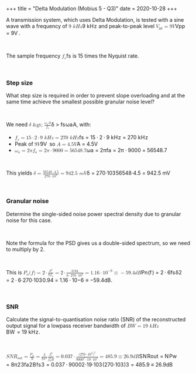 +++
title = "Delta Modulation (Mobius 5 - Q3)"
date = 2020-10-28
+++
<p>A transmission system, which uses Delta Modulation, is tested with a sine wave with a frequency of <span class="ql-formula" data-value="9\ kHz">﻿<span contenteditable="false"><span class="katex"><span class="katex-mathml"><math><semantics><mrow><mn>9</mn><mtext>&nbsp;</mtext><mi>k</mi><mi>H</mi><mi>z</mi></mrow><annotation encoding="application/x-tex">9\ kHz</annotation></semantics></math></span><span class="katex-html" aria-hidden="true"><span class="base"><span class="strut" style="height: 0.69444em; vertical-align: 0em;"></span><span class="mord">9</span><span class="mspace">&nbsp;</span><span style="margin-right: 0.03148em;" class="mord mathdefault">k</span><span style="margin-right: 0.08125em;" class="mord mathdefault">H</span><span style="margin-right: 0.04398em;" class="mord mathdefault">z</span></span></span></span></span>﻿</span>&nbsp;and peak-to-peak level <span class="ql-formula" data-value="V_{pp}=9V">﻿<span contenteditable="false"><span class="katex"><span class="katex-mathml"><math><semantics><mrow><msub><mi>V</mi><mrow><mi>p</mi><mi>p</mi></mrow></msub><mo>=</mo><mn>9</mn><mi>V</mi></mrow><annotation encoding="application/x-tex">V_{pp}=9V</annotation></semantics></math></span><span class="katex-html" aria-hidden="true"><span class="base"><span class="strut" style="height: 0.969438em; vertical-align: -0.286108em;"></span><span class="mord"><span style="margin-right: 0.22222em;" class="mord mathdefault">V</span><span class="msupsub"><span class="vlist-t vlist-t2"><span class="vlist-r"><span class="vlist" style="height: 0.15139200000000003em;"><span class="" style="top: -2.5500000000000003em; margin-left: -0.22222em; margin-right: 0.05em;"><span class="pstrut" style="height: 2.7em;"></span><span class="sizing reset-size6 size3 mtight"><span class="mord mtight"><span class="mord mathdefault mtight">p</span><span class="mord mathdefault mtight">p</span></span></span></span></span><span class="vlist-s">​</span></span><span class="vlist-r"><span class="vlist" style="height: 0.286108em;"><span class=""></span></span></span></span></span></span><span class="mspace" style="margin-right: 0.2777777777777778em;"></span><span class="mrel">=</span><span class="mspace" style="margin-right: 0.2777777777777778em;"></span></span><span class="base"><span class="strut" style="height: 0.68333em; vertical-align: 0em;"></span><span class="mord">9</span><span style="margin-right: 0.22222em;" class="mord mathdefault">V</span></span></span></span></span>﻿</span>.</p><p><br></p><p>The sample frequency <span class="ql-formula" data-value="f_s">﻿<span contenteditable="false"><span class="katex"><span class="katex-mathml"><math><semantics><mrow><msub><mi>f</mi><mi>s</mi></msub></mrow><annotation encoding="application/x-tex">f_s</annotation></semantics></math></span><span class="katex-html" aria-hidden="true"><span class="base"><span class="strut" style="height: 0.8888799999999999em; vertical-align: -0.19444em;"></span><span class="mord"><span style="margin-right: 0.10764em;" class="mord mathdefault">f</span><span class="msupsub"><span class="vlist-t vlist-t2"><span class="vlist-r"><span class="vlist" style="height: 0.151392em;"><span class="" style="top: -2.5500000000000003em; margin-left: -0.10764em; margin-right: 0.05em;"><span class="pstrut" style="height: 2.7em;"></span><span class="sizing reset-size6 size3 mtight"><span class="mord mathdefault mtight">s</span></span></span></span><span class="vlist-s">​</span></span><span class="vlist-r"><span class="vlist" style="height: 0.15em;"><span class=""></span></span></span></span></span></span></span></span></span></span>﻿</span> is 15 times the Nyquist rate.</p><p><br></p><h3 id="step-size">Step size</h3><p>What step size is required in order to prevent slope overloading and at the same time achieve the smallest possible granular noise level?</p><p><br></p><p>We need <span class="ql-formula" data-value="\delta>\frac{\omega_aA}{f_s}">﻿<span contenteditable="false"><span class="katex"><span class="katex-mathml"><math><semantics><mrow><mi>δ</mi><mo>&amp;gt;</mo><mfrac><mrow><msub><mi>ω</mi><mi>a</mi></msub><mi>A</mi></mrow><msub><mi>f</mi><mi>s</mi></msub></mfrac></mrow><annotation encoding="application/x-tex">\delta&amp;gt;\frac{\omega_aA}{f_s}</annotation></semantics></math></span><span class="katex-html" aria-hidden="true"><span class="base"><span class="strut" style="height: 0.73354em; vertical-align: -0.0391em;"></span><span style="margin-right: 0.03785em;" class="mord mathdefault">δ</span><span class="mspace" style="margin-right: 0.2777777777777778em;"></span><span class="mrel">&gt;</span><span class="mspace" style="margin-right: 0.2777777777777778em;"></span></span><span class="base"><span class="strut" style="height: 1.3695389999999998em; vertical-align: -0.481108em;"></span><span class="mord"><span class="mopen nulldelimiter"></span><span class="mfrac"><span class="vlist-t vlist-t2"><span class="vlist-r"><span class="vlist" style="height: 0.8884309999999999em;"><span class="" style="top: -2.6550000000000002em;"><span class="pstrut" style="height: 3em;"></span><span class="sizing reset-size6 size3 mtight"><span class="mord mtight"><span class="mord mtight"><span style="margin-right: 0.10764em;" class="mord mathdefault mtight">f</span><span class="msupsub"><span class="vlist-t vlist-t2"><span class="vlist-r"><span class="vlist" style="height: 0.16454285714285719em;"><span class="" style="top: -2.357em; margin-left: -0.10764em; margin-right: 0.07142857142857144em;"><span class="pstrut" style="height: 2.5em;"></span><span class="sizing reset-size3 size1 mtight"><span class="mord mathdefault mtight">s</span></span></span></span><span class="vlist-s">​</span></span><span class="vlist-r"><span class="vlist" style="height: 0.143em;"><span class=""></span></span></span></span></span></span></span></span></span><span class="" style="top: -3.23em;"><span class="pstrut" style="height: 3em;"></span><span class="frac-line" style="border-bottom-width: 0.04em;"></span></span><span class="" style="top: -3.4101em;"><span class="pstrut" style="height: 3em;"></span><span class="sizing reset-size6 size3 mtight"><span class="mord mtight"><span class="mord mtight"><span style="margin-right: 0.03588em;" class="mord mathdefault mtight">ω</span><span class="msupsub"><span class="vlist-t vlist-t2"><span class="vlist-r"><span class="vlist" style="height: 0.16454285714285719em;"><span class="" style="top: -2.357em; margin-left: -0.03588em; margin-right: 0.07142857142857144em;"><span class="pstrut" style="height: 2.5em;"></span><span class="sizing reset-size3 size1 mtight"><span class="mord mathdefault mtight">a</span></span></span></span><span class="vlist-s">​</span></span><span class="vlist-r"><span class="vlist" style="height: 0.143em;"><span class=""></span></span></span></span></span></span><span class="mord mathdefault mtight">A</span></span></span></span></span><span class="vlist-s">​</span></span><span class="vlist-r"><span class="vlist" style="height: 0.481108em;"><span class=""></span></span></span></span></span><span class="mclose nulldelimiter"></span></span></span></span></span></span>﻿</span>, with:</p><ul><li><span class="ql-formula" data-value="f_s=15\cdot2\cdot9\ kHz=270\ kHz">﻿<span contenteditable="false"><span class="katex"><span class="katex-mathml"><math><semantics><mrow><msub><mi>f</mi><mi>s</mi></msub><mo>=</mo><mn>15</mn><mo>⋅</mo><mn>2</mn><mo>⋅</mo><mn>9</mn><mtext>&nbsp;</mtext><mi>k</mi><mi>H</mi><mi>z</mi><mo>=</mo><mn>270</mn><mtext>&nbsp;</mtext><mi>k</mi><mi>H</mi><mi>z</mi></mrow><annotation encoding="application/x-tex">f_s=15\cdot2\cdot9\ kHz=270\ kHz</annotation></semantics></math></span><span class="katex-html" aria-hidden="true"><span class="base"><span class="strut" style="height: 0.8888799999999999em; vertical-align: -0.19444em;"></span><span class="mord"><span style="margin-right: 0.10764em;" class="mord mathdefault">f</span><span class="msupsub"><span class="vlist-t vlist-t2"><span class="vlist-r"><span class="vlist" style="height: 0.151392em;"><span class="" style="top: -2.5500000000000003em; margin-left: -0.10764em; margin-right: 0.05em;"><span class="pstrut" style="height: 2.7em;"></span><span class="sizing reset-size6 size3 mtight"><span class="mord mathdefault mtight">s</span></span></span></span><span class="vlist-s">​</span></span><span class="vlist-r"><span class="vlist" style="height: 0.15em;"><span class=""></span></span></span></span></span></span><span class="mspace" style="margin-right: 0.2777777777777778em;"></span><span class="mrel">=</span><span class="mspace" style="margin-right: 0.2777777777777778em;"></span></span><span class="base"><span class="strut" style="height: 0.64444em; vertical-align: 0em;"></span><span class="mord">1</span><span class="mord">5</span><span class="mspace" style="margin-right: 0.2222222222222222em;"></span><span class="mbin">⋅</span><span class="mspace" style="margin-right: 0.2222222222222222em;"></span></span><span class="base"><span class="strut" style="height: 0.64444em; vertical-align: 0em;"></span><span class="mord">2</span><span class="mspace" style="margin-right: 0.2222222222222222em;"></span><span class="mbin">⋅</span><span class="mspace" style="margin-right: 0.2222222222222222em;"></span></span><span class="base"><span class="strut" style="height: 0.69444em; vertical-align: 0em;"></span><span class="mord">9</span><span class="mspace">&nbsp;</span><span style="margin-right: 0.03148em;" class="mord mathdefault">k</span><span style="margin-right: 0.08125em;" class="mord mathdefault">H</span><span style="margin-right: 0.04398em;" class="mord mathdefault">z</span><span class="mspace" style="margin-right: 0.2777777777777778em;"></span><span class="mrel">=</span><span class="mspace" style="margin-right: 0.2777777777777778em;"></span></span><span class="base"><span class="strut" style="height: 0.69444em; vertical-align: 0em;"></span><span class="mord">2</span><span class="mord">7</span><span class="mord">0</span><span class="mspace">&nbsp;</span><span style="margin-right: 0.03148em;" class="mord mathdefault">k</span><span style="margin-right: 0.08125em;" class="mord mathdefault">H</span><span style="margin-right: 0.04398em;" class="mord mathdefault">z</span></span></span></span></span>﻿</span> </li><li>Peak of <span class="ql-formula" data-value="9V">﻿<span contenteditable="false"><span class="katex"><span class="katex-mathml"><math><semantics><mrow><mn>9</mn><mi>V</mi></mrow><annotation encoding="application/x-tex">9V</annotation></semantics></math></span><span class="katex-html" aria-hidden="true"><span class="base"><span class="strut" style="height: 0.68333em; vertical-align: 0em;"></span><span class="mord">9</span><span style="margin-right: 0.22222em;" class="mord mathdefault">V</span></span></span></span></span>﻿</span> so <span class="ql-formula" data-value="A=4.5V">﻿<span contenteditable="false"><span class="katex"><span class="katex-mathml"><math><semantics><mrow><mi>A</mi><mo>=</mo><mn>4.5</mn><mi>V</mi></mrow><annotation encoding="application/x-tex">A=4.5V</annotation></semantics></math></span><span class="katex-html" aria-hidden="true"><span class="base"><span class="strut" style="height: 0.68333em; vertical-align: 0em;"></span><span class="mord mathdefault">A</span><span class="mspace" style="margin-right: 0.2777777777777778em;"></span><span class="mrel">=</span><span class="mspace" style="margin-right: 0.2777777777777778em;"></span></span><span class="base"><span class="strut" style="height: 0.68333em; vertical-align: 0em;"></span><span class="mord">4</span><span class="mord">.</span><span class="mord">5</span><span style="margin-right: 0.22222em;" class="mord mathdefault">V</span></span></span></span></span>﻿</span> </li><li><span class="ql-formula" data-value="\omega_a=2\pi f_a=2\pi\cdot9000=56548.7">﻿<span contenteditable="false"><span class="katex"><span class="katex-mathml"><math><semantics><mrow><msub><mi>ω</mi><mi>a</mi></msub><mo>=</mo><mn>2</mn><mi>π</mi><msub><mi>f</mi><mi>a</mi></msub><mo>=</mo><mn>2</mn><mi>π</mi><mo>⋅</mo><mn>9000</mn><mo>=</mo><mn>56548.7</mn></mrow><annotation encoding="application/x-tex">\omega_a=2\pi f_a=2\pi\cdot9000=56548.7</annotation></semantics></math></span><span class="katex-html" aria-hidden="true"><span class="base"><span class="strut" style="height: 0.58056em; vertical-align: -0.15em;"></span><span class="mord"><span style="margin-right: 0.03588em;" class="mord mathdefault">ω</span><span class="msupsub"><span class="vlist-t vlist-t2"><span class="vlist-r"><span class="vlist" style="height: 0.151392em;"><span class="" style="top: -2.5500000000000003em; margin-left: -0.03588em; margin-right: 0.05em;"><span class="pstrut" style="height: 2.7em;"></span><span class="sizing reset-size6 size3 mtight"><span class="mord mathdefault mtight">a</span></span></span></span><span class="vlist-s">​</span></span><span class="vlist-r"><span class="vlist" style="height: 0.15em;"><span class=""></span></span></span></span></span></span><span class="mspace" style="margin-right: 0.2777777777777778em;"></span><span class="mrel">=</span><span class="mspace" style="margin-right: 0.2777777777777778em;"></span></span><span class="base"><span class="strut" style="height: 0.8888799999999999em; vertical-align: -0.19444em;"></span><span class="mord">2</span><span style="margin-right: 0.03588em;" class="mord mathdefault">π</span><span class="mord"><span style="margin-right: 0.10764em;" class="mord mathdefault">f</span><span class="msupsub"><span class="vlist-t vlist-t2"><span class="vlist-r"><span class="vlist" style="height: 0.151392em;"><span class="" style="top: -2.5500000000000003em; margin-left: -0.10764em; margin-right: 0.05em;"><span class="pstrut" style="height: 2.7em;"></span><span class="sizing reset-size6 size3 mtight"><span class="mord mathdefault mtight">a</span></span></span></span><span class="vlist-s">​</span></span><span class="vlist-r"><span class="vlist" style="height: 0.15em;"><span class=""></span></span></span></span></span></span><span class="mspace" style="margin-right: 0.2777777777777778em;"></span><span class="mrel">=</span><span class="mspace" style="margin-right: 0.2777777777777778em;"></span></span><span class="base"><span class="strut" style="height: 0.64444em; vertical-align: 0em;"></span><span class="mord">2</span><span style="margin-right: 0.03588em;" class="mord mathdefault">π</span><span class="mspace" style="margin-right: 0.2222222222222222em;"></span><span class="mbin">⋅</span><span class="mspace" style="margin-right: 0.2222222222222222em;"></span></span><span class="base"><span class="strut" style="height: 0.64444em; vertical-align: 0em;"></span><span class="mord">9</span><span class="mord">0</span><span class="mord">0</span><span class="mord">0</span><span class="mspace" style="margin-right: 0.2777777777777778em;"></span><span class="mrel">=</span><span class="mspace" style="margin-right: 0.2777777777777778em;"></span></span><span class="base"><span class="strut" style="height: 0.64444em; vertical-align: 0em;"></span><span class="mord">5</span><span class="mord">6</span><span class="mord">5</span><span class="mord">4</span><span class="mord">8</span><span class="mord">.</span><span class="mord">7</span></span></span></span></span>﻿</span> </li></ul><p><br></p><p>This yields <span class="ql-formula" data-value="\delta=\frac{56548\cdot4.5}{270\cdot10^3}=942.5\ mV">﻿<span contenteditable="false"><span class="katex"><span class="katex-mathml"><math><semantics><mrow><mi>δ</mi><mo>=</mo><mfrac><mrow><mn>56548</mn><mo>⋅</mo><mn>4.5</mn></mrow><mrow><mn>270</mn><mo>⋅</mo><mn>1</mn><msup><mn>0</mn><mn>3</mn></msup></mrow></mfrac><mo>=</mo><mn>942.5</mn><mtext>&nbsp;</mtext><mi>m</mi><mi>V</mi></mrow><annotation encoding="application/x-tex">\delta=\frac{56548\cdot4.5}{270\cdot10^3}=942.5\ mV</annotation></semantics></math></span><span class="katex-html" aria-hidden="true"><span class="base"><span class="strut" style="height: 0.69444em; vertical-align: 0em;"></span><span style="margin-right: 0.03785em;" class="mord mathdefault">δ</span><span class="mspace" style="margin-right: 0.2777777777777778em;"></span><span class="mrel">=</span><span class="mspace" style="margin-right: 0.2777777777777778em;"></span></span><span class="base"><span class="strut" style="height: 1.190108em; vertical-align: -0.345em;"></span><span class="mord"><span class="mopen nulldelimiter"></span><span class="mfrac"><span class="vlist-t vlist-t2"><span class="vlist-r"><span class="vlist" style="height: 0.845108em;"><span class="" style="top: -2.6550000000000002em;"><span class="pstrut" style="height: 3em;"></span><span class="sizing reset-size6 size3 mtight"><span class="mord mtight"><span class="mord mtight">2</span><span class="mord mtight">7</span><span class="mord mtight">0</span><span class="mbin mtight">⋅</span><span class="mord mtight">1</span><span class="mord mtight"><span class="mord mtight">0</span><span class="msupsub"><span class="vlist-t"><span class="vlist-r"><span class="vlist" style="height: 0.7463142857142857em;"><span class="" style="top: -2.786em; margin-right: 0.07142857142857144em;"><span class="pstrut" style="height: 2.5em;"></span><span class="sizing reset-size3 size1 mtight"><span class="mord mtight">3</span></span></span></span></span></span></span></span></span></span></span><span class="" style="top: -3.23em;"><span class="pstrut" style="height: 3em;"></span><span class="frac-line" style="border-bottom-width: 0.04em;"></span></span><span class="" style="top: -3.394em;"><span class="pstrut" style="height: 3em;"></span><span class="sizing reset-size6 size3 mtight"><span class="mord mtight"><span class="mord mtight">5</span><span class="mord mtight">6</span><span class="mord mtight">5</span><span class="mord mtight">4</span><span class="mord mtight">8</span><span class="mbin mtight">⋅</span><span class="mord mtight">4</span><span class="mord mtight">.</span><span class="mord mtight">5</span></span></span></span></span><span class="vlist-s">​</span></span><span class="vlist-r"><span class="vlist" style="height: 0.345em;"><span class=""></span></span></span></span></span><span class="mclose nulldelimiter"></span></span><span class="mspace" style="margin-right: 0.2777777777777778em;"></span><span class="mrel">=</span><span class="mspace" style="margin-right: 0.2777777777777778em;"></span></span><span class="base"><span class="strut" style="height: 0.68333em; vertical-align: 0em;"></span><span class="mord">9</span><span class="mord">4</span><span class="mord">2</span><span class="mord">.</span><span class="mord">5</span><span class="mspace">&nbsp;</span><span class="mord mathdefault">m</span><span style="margin-right: 0.22222em;" class="mord mathdefault">V</span></span></span></span></span>﻿</span> </p><p><br></p><h3 id="granular-noise">Granular noise</h3><p>Determine the single-sided noise power spectral density due to granular noise for this case.</p><p><br></p><p>Note the formula for the PSD gives us a double-sided spectrum, so we need to multiply by 2.</p><p><br></p><div style="white-space: normal;" class="markdown-body"><p>This is <span class="katex"><span class="katex-mathml"><math xmlns="http://www.w3.org/1998/Math/MathML"><semantics><mrow><msub><mi>P</mi><mi>n</mi></msub><mo stretchy="false">(</mo><mi>f</mi><mo stretchy="false">)</mo><mo>=</mo><mn>2</mn><mo>⋅</mo><mfrac><msup><mi>δ</mi><mn>2</mn></msup><mrow><mn>6</mn><msub><mi>f</mi><mi>s</mi></msub></mrow></mfrac><mo>=</mo><mn>2</mn><mo>⋅</mo><mfrac><mn>0.94</mn><mrow><mn>6</mn><mo>⋅</mo><mn>270</mn><mo>⋅</mo><mn>1</mn><msup><mn>0</mn><mn>3</mn></msup></mrow></mfrac><mo>=</mo><mn>1.16</mn><mo>⋅</mo><mn>1</mn><msup><mn>0</mn><mrow><mo>−</mo><mn>6</mn></mrow></msup><mo>≡</mo><mo>−</mo><mn>59.4</mn><mi>d</mi><mi>B</mi></mrow><annotation encoding="application/x-tex">P_n(f)=2\cdot {\delta^2 \over 6 f_s}= 2\cdot {0.94 \over 6 \cdot 270 \cdot 10^3}=1.16\cdot 10^{-6}\equiv -59.4 dB</annotation></semantics></math></span><span class="katex-html" aria-hidden="true"><span class="base"><span class="strut" style="height:1em;vertical-align:-0.25em;"></span><span class="mord"><span class="mord mathdefault" style="margin-right:0.13889em;">P</span><span class="msupsub"><span class="vlist-t vlist-t2"><span class="vlist-r"><span class="vlist" style="height:0.151392em;"><span style="top:-2.5500000000000003em;margin-left:-0.13889em;margin-right:0.05em;"><span class="pstrut" style="height:2.7em;"></span><span class="sizing reset-size6 size3 mtight"><span class="mord mathdefault mtight">n</span></span></span></span><span class="vlist-s">​</span></span><span class="vlist-r"><span class="vlist" style="height:0.15em;"><span></span></span></span></span></span></span><span class="mopen">(</span><span class="mord mathdefault" style="margin-right:0.10764em;">f</span><span class="mclose">)</span><span class="mspace" style="margin-right:0.2777777777777778em;"></span><span class="mrel">=</span><span class="mspace" style="margin-right:0.2777777777777778em;"></span></span><span class="base"><span class="strut" style="height:0.64444em;vertical-align:0em;"></span><span class="mord">2</span><span class="mspace" style="margin-right:0.2222222222222222em;"></span><span class="mbin">⋅</span><span class="mspace" style="margin-right:0.2222222222222222em;"></span></span><span class="base"><span class="strut" style="height:1.499028em;vertical-align:-0.481108em;"></span><span class="mord"><span class="mord"><span class="mopen nulldelimiter"></span><span class="mfrac"><span class="vlist-t vlist-t2"><span class="vlist-r"><span class="vlist" style="height:1.01792em;"><span style="top:-2.6550000000000002em;"><span class="pstrut" style="height:3em;"></span><span class="sizing reset-size6 size3 mtight"><span class="mord mtight"><span class="mord mtight">6</span><span class="mord mtight"><span class="mord mathdefault mtight" style="margin-right:0.10764em;">f</span><span class="msupsub"><span class="vlist-t vlist-t2"><span class="vlist-r"><span class="vlist" style="height:0.16454285714285719em;"><span style="top:-2.357em;margin-left:-0.10764em;margin-right:0.07142857142857144em;"><span class="pstrut" style="height:2.5em;"></span><span class="sizing reset-size3 size1 mtight"><span class="mord mathdefault mtight">s</span></span></span></span><span class="vlist-s">​</span></span><span class="vlist-r"><span class="vlist" style="height:0.143em;"><span></span></span></span></span></span></span></span></span></span><span style="top:-3.23em;"><span class="pstrut" style="height:3em;"></span><span class="frac-line" style="border-bottom-width:0.04em;"></span></span><span style="top:-3.394em;"><span class="pstrut" style="height:3em;"></span><span class="sizing reset-size6 size3 mtight"><span class="mord mtight"><span class="mord mtight"><span class="mord mathdefault mtight" style="margin-right:0.03785em;">δ</span><span class="msupsub"><span class="vlist-t"><span class="vlist-r"><span class="vlist" style="height:0.8913142857142857em;"><span style="top:-2.931em;margin-right:0.07142857142857144em;"><span class="pstrut" style="height:2.5em;"></span><span class="sizing reset-size3 size1 mtight"><span class="mord mtight">2</span></span></span></span></span></span></span></span></span></span></span></span><span class="vlist-s">​</span></span><span class="vlist-r"><span class="vlist" style="height:0.481108em;"><span></span></span></span></span></span><span class="mclose nulldelimiter"></span></span></span><span class="mspace" style="margin-right:0.2777777777777778em;"></span><span class="mrel">=</span><span class="mspace" style="margin-right:0.2777777777777778em;"></span></span><span class="base"><span class="strut" style="height:0.64444em;vertical-align:0em;"></span><span class="mord">2</span><span class="mspace" style="margin-right:0.2222222222222222em;"></span><span class="mbin">⋅</span><span class="mspace" style="margin-right:0.2222222222222222em;"></span></span><span class="base"><span class="strut" style="height:1.190108em;vertical-align:-0.345em;"></span><span class="mord"><span class="mord"><span class="mopen nulldelimiter"></span><span class="mfrac"><span class="vlist-t vlist-t2"><span class="vlist-r"><span class="vlist" style="height:0.845108em;"><span style="top:-2.6550000000000002em;"><span class="pstrut" style="height:3em;"></span><span class="sizing reset-size6 size3 mtight"><span class="mord mtight"><span class="mord mtight">6</span><span class="mbin mtight">⋅</span><span class="mord mtight">2</span><span class="mord mtight">7</span><span class="mord mtight">0</span><span class="mbin mtight">⋅</span><span class="mord mtight">1</span><span class="mord mtight"><span class="mord mtight">0</span><span class="msupsub"><span class="vlist-t"><span class="vlist-r"><span class="vlist" style="height:0.7463142857142857em;"><span style="top:-2.786em;margin-right:0.07142857142857144em;"><span class="pstrut" style="height:2.5em;"></span><span class="sizing reset-size3 size1 mtight"><span class="mord mtight">3</span></span></span></span></span></span></span></span></span></span></span><span style="top:-3.23em;"><span class="pstrut" style="height:3em;"></span><span class="frac-line" style="border-bottom-width:0.04em;"></span></span><span style="top:-3.394em;"><span class="pstrut" style="height:3em;"></span><span class="sizing reset-size6 size3 mtight"><span class="mord mtight"><span class="mord mtight">0</span><span class="mord mtight">.</span><span class="mord mtight">9</span><span class="mord mtight">4</span></span></span></span></span><span class="vlist-s">​</span></span><span class="vlist-r"><span class="vlist" style="height:0.345em;"><span></span></span></span></span></span><span class="mclose nulldelimiter"></span></span></span><span class="mspace" style="margin-right:0.2777777777777778em;"></span><span class="mrel">=</span><span class="mspace" style="margin-right:0.2777777777777778em;"></span></span><span class="base"><span class="strut" style="height:0.64444em;vertical-align:0em;"></span><span class="mord">1</span><span class="mord">.</span><span class="mord">1</span><span class="mord">6</span><span class="mspace" style="margin-right:0.2222222222222222em;"></span><span class="mbin">⋅</span><span class="mspace" style="margin-right:0.2222222222222222em;"></span></span><span class="base"><span class="strut" style="height:0.8141079999999999em;vertical-align:0em;"></span><span class="mord">1</span><span class="mord"><span class="mord">0</span><span class="msupsub"><span class="vlist-t"><span class="vlist-r"><span class="vlist" style="height:0.8141079999999999em;"><span style="top:-3.063em;margin-right:0.05em;"><span class="pstrut" style="height:2.7em;"></span><span class="sizing reset-size6 size3 mtight"><span class="mord mtight"><span class="mord mtight">−</span><span class="mord mtight">6</span></span></span></span></span></span></span></span></span><span class="mspace" style="margin-right:0.2777777777777778em;"></span><span class="mrel">≡</span><span class="mspace" style="margin-right:0.2777777777777778em;"></span></span><span class="base"><span class="strut" style="height:0.77777em;vertical-align:-0.08333em;"></span><span class="mord">−</span><span class="mord">5</span><span class="mord">9</span><span class="mord">.</span><span class="mord">4</span><span class="mord mathdefault">d</span><span class="mord mathdefault" style="margin-right:0.05017em;">B</span></span></span></span>.</p>
</div><p><br></p><h3 id="snr">SNR</h3><p>Calculate the signal-to-quantisation noise ratio (SNR) of the reconstructed output signal for a lowpass receiver bandwidth of <span class="ql-formula" data-value="BW=19\ kHz">﻿<span contenteditable="false"><span class="katex"><span class="katex-mathml"><math><semantics><mrow><mi>B</mi><mi>W</mi><mo>=</mo><mn>19</mn><mtext>&nbsp;</mtext><mi>k</mi><mi>H</mi><mi>z</mi></mrow><annotation encoding="application/x-tex">BW=19\ kHz</annotation></semantics></math></span><span class="katex-html" aria-hidden="true"><span class="base"><span class="strut" style="height: 0.68333em; vertical-align: 0em;"></span><span style="margin-right: 0.05017em;" class="mord mathdefault">B</span><span style="margin-right: 0.13889em;" class="mord mathdefault">W</span><span class="mspace" style="margin-right: 0.2777777777777778em;"></span><span class="mrel">=</span><span class="mspace" style="margin-right: 0.2777777777777778em;"></span></span><span class="base"><span class="strut" style="height: 0.69444em; vertical-align: 0em;"></span><span class="mord">1</span><span class="mord">9</span><span class="mspace">&nbsp;</span><span style="margin-right: 0.03148em;" class="mord mathdefault">k</span><span style="margin-right: 0.08125em;" class="mord mathdefault">H</span><span style="margin-right: 0.04398em;" class="mord mathdefault">z</span></span></span></span></span>﻿</span>.</p><p><br></p><div style="white-space: normal;" class="markdown-body"><p><span class="katex"><span class="katex-mathml"><math xmlns="http://www.w3.org/1998/Math/MathML"><semantics><mrow><mi>S</mi><mi>N</mi><msub><mi>R</mi><mrow><mi>o</mi><mi>u</mi><mi>t</mi></mrow></msub><mo>=</mo><mfrac><msub><mi>P</mi><mi>w</mi></msub><mi>N</mi></mfrac><mo>=</mo><mfrac><mn>3</mn><mrow><mn>8</mn><msup><mi>π</mi><mn>2</mn></msup></mrow></mfrac><mfrac><msubsup><mi>f</mi><mi>s</mi><mn>3</mn></msubsup><mrow><msubsup><mi>f</mi><mi>a</mi><mn>2</mn></msubsup><mi>B</mi></mrow></mfrac><mo>=</mo><mn>0.037</mn><mo>⋅</mo><mfrac><mrow><mo stretchy="false">(</mo><mn>270</mn><mo>⋅</mo><mn>1</mn><msup><mn>0</mn><mn>3</mn></msup><msup><mo stretchy="false">)</mo><mn>3</mn></msup></mrow><mrow><mn>900</mn><msup><mn>0</mn><mn>2</mn></msup><mo>⋅</mo><mn>19</mn><mo>⋅</mo><mn>1</mn><msup><mn>0</mn><mn>3</mn></msup></mrow></mfrac><mo>=</mo><mn>485.9</mn><mo>≡</mo><mn>26.9</mn><mi>d</mi><mi>B</mi></mrow><annotation encoding="application/x-tex">SNR_{out}={P_w \over N}={3 \over 8 \pi ^2}{f_s^3 \over f_a^2 B}=0.037\cdot {(270 \cdot 10^3)^3 \over {9000^2 \cdot 19 \cdot 10^3}}=485.9\equiv 26.9 dB</annotation></semantics></math></span><span class="katex-html" aria-hidden="true"><span class="base"><span class="strut" style="height:0.83333em;vertical-align:-0.15em;"></span><span class="mord mathdefault" style="margin-right:0.05764em;">S</span><span class="mord mathdefault" style="margin-right:0.10903em;">N</span><span class="mord"><span class="mord mathdefault" style="margin-right:0.00773em;">R</span><span class="msupsub"><span class="vlist-t vlist-t2"><span class="vlist-r"><span class="vlist" style="height:0.2805559999999999em;"><span style="top:-2.5500000000000003em;margin-left:-0.00773em;margin-right:0.05em;"><span class="pstrut" style="height:2.7em;"></span><span class="sizing reset-size6 size3 mtight"><span class="mord mtight"><span class="mord mathdefault mtight">o</span><span class="mord mathdefault mtight">u</span><span class="mord mathdefault mtight">t</span></span></span></span></span><span class="vlist-s">​</span></span><span class="vlist-r"><span class="vlist" style="height:0.15em;"><span></span></span></span></span></span></span><span class="mspace" style="margin-right:0.2777777777777778em;"></span><span class="mrel">=</span><span class="mspace" style="margin-right:0.2777777777777778em;"></span></span><span class="base"><span class="strut" style="height:1.233431em;vertical-align:-0.345em;"></span><span class="mord"><span class="mord"><span class="mopen nulldelimiter"></span><span class="mfrac"><span class="vlist-t vlist-t2"><span class="vlist-r"><span class="vlist" style="height:0.8884309999999999em;"><span style="top:-2.6550000000000002em;"><span class="pstrut" style="height:3em;"></span><span class="sizing reset-size6 size3 mtight"><span class="mord mtight"><span class="mord mathdefault mtight" style="margin-right:0.10903em;">N</span></span></span></span><span style="top:-3.23em;"><span class="pstrut" style="height:3em;"></span><span class="frac-line" style="border-bottom-width:0.04em;"></span></span><span style="top:-3.4101em;"><span class="pstrut" style="height:3em;"></span><span class="sizing reset-size6 size3 mtight"><span class="mord mtight"><span class="mord mtight"><span class="mord mathdefault mtight" style="margin-right:0.13889em;">P</span><span class="msupsub"><span class="vlist-t vlist-t2"><span class="vlist-r"><span class="vlist" style="height:0.16454285714285719em;"><span style="top:-2.357em;margin-left:-0.13889em;margin-right:0.07142857142857144em;"><span class="pstrut" style="height:2.5em;"></span><span class="sizing reset-size3 size1 mtight"><span class="mord mathdefault mtight" style="margin-right:0.02691em;">w</span></span></span></span><span class="vlist-s">​</span></span><span class="vlist-r"><span class="vlist" style="height:0.143em;"><span></span></span></span></span></span></span></span></span></span></span><span class="vlist-s">​</span></span><span class="vlist-r"><span class="vlist" style="height:0.345em;"><span></span></span></span></span></span><span class="mclose nulldelimiter"></span></span></span><span class="mspace" style="margin-right:0.2777777777777778em;"></span><span class="mrel">=</span><span class="mspace" style="margin-right:0.2777777777777778em;"></span></span><span class="base"><span class="strut" style="height:1.6793199999999997em;vertical-align:-0.5451999999999999em;"></span><span class="mord"><span class="mord"><span class="mopen nulldelimiter"></span><span class="mfrac"><span class="vlist-t vlist-t2"><span class="vlist-r"><span class="vlist" style="height:0.845108em;"><span style="top:-2.6550000000000002em;"><span class="pstrut" style="height:3em;"></span><span class="sizing reset-size6 size3 mtight"><span class="mord mtight"><span class="mord mtight">8</span><span class="mord mtight"><span class="mord mathdefault mtight" style="margin-right:0.03588em;">π</span><span class="msupsub"><span class="vlist-t"><span class="vlist-r"><span class="vlist" style="height:0.7463142857142857em;"><span style="top:-2.786em;margin-right:0.07142857142857144em;"><span class="pstrut" style="height:2.5em;"></span><span class="sizing reset-size3 size1 mtight"><span class="mord mtight">2</span></span></span></span></span></span></span></span></span></span></span><span style="top:-3.23em;"><span class="pstrut" style="height:3em;"></span><span class="frac-line" style="border-bottom-width:0.04em;"></span></span><span style="top:-3.394em;"><span class="pstrut" style="height:3em;"></span><span class="sizing reset-size6 size3 mtight"><span class="mord mtight"><span class="mord mtight">3</span></span></span></span></span><span class="vlist-s">​</span></span><span class="vlist-r"><span class="vlist" style="height:0.345em;"><span></span></span></span></span></span><span class="mclose nulldelimiter"></span></span></span><span class="mord"><span class="mord"><span class="mopen nulldelimiter"></span><span class="mfrac"><span class="vlist-t vlist-t2"><span class="vlist-r"><span class="vlist" style="height:1.1341199999999998em;"><span style="top:-2.6550000000000002em;"><span class="pstrut" style="height:3em;"></span><span class="sizing reset-size6 size3 mtight"><span class="mord mtight"><span class="mord mtight"><span class="mord mathdefault mtight" style="margin-right:0.10764em;">f</span><span class="msupsub"><span class="vlist-t vlist-t2"><span class="vlist-r"><span class="vlist" style="height:0.7463142857142857em;"><span style="top:-2.214em;margin-left:-0.10764em;margin-right:0.07142857142857144em;"><span class="pstrut" style="height:2.5em;"></span><span class="sizing reset-size3 size1 mtight"><span class="mord mathdefault mtight">a</span></span></span><span style="top:-2.786em;margin-right:0.07142857142857144em;"><span class="pstrut" style="height:2.5em;"></span><span class="sizing reset-size3 size1 mtight"><span class="mord mtight">2</span></span></span></span><span class="vlist-s">​</span></span><span class="vlist-r"><span class="vlist" style="height:0.286em;"><span></span></span></span></span></span></span><span class="mord mathdefault mtight" style="margin-right:0.05017em;">B</span></span></span></span><span style="top:-3.23em;"><span class="pstrut" style="height:3em;"></span><span class="frac-line" style="border-bottom-width:0.04em;"></span></span><span style="top:-3.5102em;"><span class="pstrut" style="height:3em;"></span><span class="sizing reset-size6 size3 mtight"><span class="mord mtight"><span class="mord mtight"><span class="mord mathdefault mtight" style="margin-right:0.10764em;">f</span><span class="msupsub"><span class="vlist-t vlist-t2"><span class="vlist-r"><span class="vlist" style="height:0.8913142857142857em;"><span style="top:-2.214em;margin-left:-0.10764em;margin-right:0.07142857142857144em;"><span class="pstrut" style="height:2.5em;"></span><span class="sizing reset-size3 size1 mtight"><span class="mord mathdefault mtight">s</span></span></span><span style="top:-2.931em;margin-right:0.07142857142857144em;"><span class="pstrut" style="height:2.5em;"></span><span class="sizing reset-size3 size1 mtight"><span class="mord mtight">3</span></span></span></span><span class="vlist-s">​</span></span><span class="vlist-r"><span class="vlist" style="height:0.286em;"><span></span></span></span></span></span></span></span></span></span></span><span class="vlist-s">​</span></span><span class="vlist-r"><span class="vlist" style="height:0.5451999999999999em;"><span></span></span></span></span></span><span class="mclose nulldelimiter"></span></span></span><span class="mspace" style="margin-right:0.2777777777777778em;"></span><span class="mrel">=</span><span class="mspace" style="margin-right:0.2777777777777778em;"></span></span><span class="base"><span class="strut" style="height:0.64444em;vertical-align:0em;"></span><span class="mord">0</span><span class="mord">.</span><span class="mord">0</span><span class="mord">3</span><span class="mord">7</span><span class="mspace" style="margin-right:0.2222222222222222em;"></span><span class="mbin">⋅</span><span class="mspace" style="margin-right:0.2222222222222222em;"></span></span><span class="base"><span class="strut" style="height:1.4539199999999999em;vertical-align:-0.345em;"></span><span class="mord"><span class="mord"><span class="mopen nulldelimiter"></span><span class="mfrac"><span class="vlist-t vlist-t2"><span class="vlist-r"><span class="vlist" style="height:1.10892em;"><span style="top:-2.6550000000000002em;"><span class="pstrut" style="height:3em;"></span><span class="sizing reset-size6 size3 mtight"><span class="mord mtight"><span class="mord mtight">9</span><span class="mord mtight">0</span><span class="mord mtight">0</span><span class="mord mtight"><span class="mord mtight">0</span><span class="msupsub"><span class="vlist-t"><span class="vlist-r"><span class="vlist" style="height:0.7463142857142857em;"><span style="top:-2.786em;margin-right:0.07142857142857144em;"><span class="pstrut" style="height:2.5em;"></span><span class="sizing reset-size3 size1 mtight"><span class="mord mtight">2</span></span></span></span></span></span></span></span><span class="mbin mtight">⋅</span><span class="mord mtight">1</span><span class="mord mtight">9</span><span class="mbin mtight">⋅</span><span class="mord mtight">1</span><span class="mord mtight"><span class="mord mtight">0</span><span class="msupsub"><span class="vlist-t"><span class="vlist-r"><span class="vlist" style="height:0.7463142857142857em;"><span style="top:-2.786em;margin-right:0.07142857142857144em;"><span class="pstrut" style="height:2.5em;"></span><span class="sizing reset-size3 size1 mtight"><span class="mord mtight">3</span></span></span></span></span></span></span></span></span></span></span><span style="top:-3.23em;"><span class="pstrut" style="height:3em;"></span><span class="frac-line" style="border-bottom-width:0.04em;"></span></span><span style="top:-3.485em;"><span class="pstrut" style="height:3em;"></span><span class="sizing reset-size6 size3 mtight"><span class="mord mtight"><span class="mopen mtight">(</span><span class="mord mtight">2</span><span class="mord mtight">7</span><span class="mord mtight">0</span><span class="mbin mtight">⋅</span><span class="mord mtight">1</span><span class="mord mtight"><span class="mord mtight">0</span><span class="msupsub"><span class="vlist-t"><span class="vlist-r"><span class="vlist" style="height:0.8913142857142857em;"><span style="top:-2.931em;margin-right:0.07142857142857144em;"><span class="pstrut" style="height:2.5em;"></span><span class="sizing reset-size3 size1 mtight"><span class="mord mtight">3</span></span></span></span></span></span></span></span><span class="mclose mtight"><span class="mclose mtight">)</span><span class="msupsub"><span class="vlist-t"><span class="vlist-r"><span class="vlist" style="height:0.8913142857142857em;"><span style="top:-2.931em;margin-right:0.07142857142857144em;"><span class="pstrut" style="height:2.5em;"></span><span class="sizing reset-size3 size1 mtight"><span class="mord mtight">3</span></span></span></span></span></span></span></span></span></span></span></span><span class="vlist-s">​</span></span><span class="vlist-r"><span class="vlist" style="height:0.345em;"><span></span></span></span></span></span><span class="mclose nulldelimiter"></span></span></span><span class="mspace" style="margin-right:0.2777777777777778em;"></span><span class="mrel">=</span><span class="mspace" style="margin-right:0.2777777777777778em;"></span></span><span class="base"><span class="strut" style="height:0.64444em;vertical-align:0em;"></span><span class="mord">4</span><span class="mord">8</span><span class="mord">5</span><span class="mord">.</span><span class="mord">9</span><span class="mspace" style="margin-right:0.2777777777777778em;"></span><span class="mrel">≡</span><span class="mspace" style="margin-right:0.2777777777777778em;"></span></span><span class="base"><span class="strut" style="height:0.69444em;vertical-align:0em;"></span><span class="mord">2</span><span class="mord">6</span><span class="mord">.</span><span class="mord">9</span><span class="mord mathdefault">d</span><span class="mord mathdefault" style="margin-right:0.05017em;">B</span></span></span></span></p>
</div>